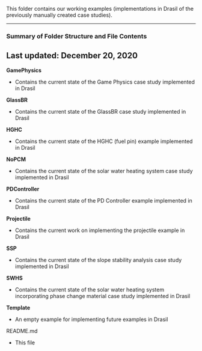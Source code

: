 This folder contains our working examples (implementations in Drasil of the previously manually created case studies).

--------------------------------------------------
### Summary of Folder Structure and File Contents
Last updated: December 20, 2020
--------------------------------------------------

**GamePhysics**
  - Contains the current state of the Game Physics case study implemented in Drasil

**GlassBR**
  - Contains the current state of the GlassBR case study implemented in Drasil
  
**HGHC**
  - Contains the current state of the HGHC (fuel pin) example implemented in Drasil
  
**NoPCM**
  - Contains the current state of the solar water heating system case study implemented in Drasil

**PDController**
  - Contains the current state of the PD Controller example implemented in Drasil

**Projectile**
  - Contains the current work on implementing the projectile example in Drasil

**SSP**
  - Contains the current state of the slope stability analysis case study implemented in Drasil
  
**SWHS**
  - Contains the current state of the solar water heating system incorporating phase change material case study implemented in Drasil

**Template**
  - An empty example for implementing future examples in Drasil

README.md
  - This file
